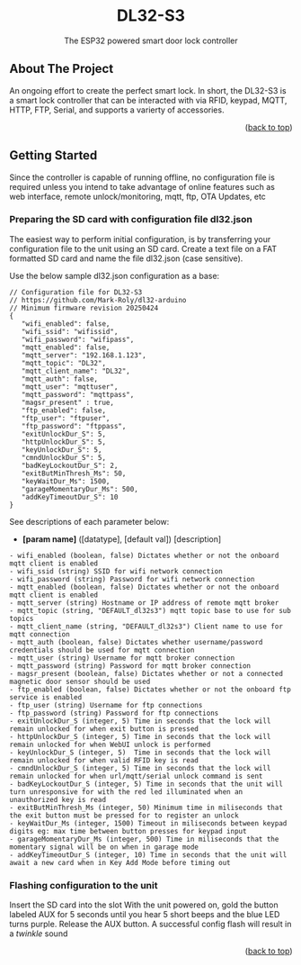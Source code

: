 <a id="readme-top"></a>
  <h1 align="center">DL32-S3</h1>
  <p align="center">
    The ESP32 powered smart door lock controller
    <br />
  </p>

<!-- ABOUT THE PROJECT -->
## About The Project
An ongoing effort to create the perfect smart lock.
In short, the DL32-S3 is a smart lock controller that can be interacted with via RFID, keypad, MQTT, HTTP, FTP, Serial, and supports a varierty of accessories.
<p align="right">(<a href="#readme-top">back to top</a>)</p>

<!-- GETTING STARTED -->
## Getting Started

Since the controller is capable of running offline, no configuration file is required unless you intend to take advantage of online features such as web interface, remote unlock/monitoring, mqtt, ftp, OTA Updates, etc

### Preparing the SD card with configuration file dl32.json
The easiest way to perform initial configuration, is by transferring your configuration file to the unit using an SD card. Create a text file on a FAT formatted SD card and name the file dl32.json (case sensitive).

Use the below sample dl32.json configuration as a base:
 ```   
// Configuration file for DL32-S3
// https://github.com/Mark-Roly/dl32-arduino
// Minimum firmware revision 20250424
{
    "wifi_enabled": false,
    "wifi_ssid": "wifissid",
    "wifi_password": "wifipass",
    "mqtt_enabled": false,
    "mqtt_server": "192.168.1.123",
    "mqtt_topic": "DL32",
    "mqtt_client_name": "DL32",
    "mqtt_auth": false,
    "mqtt_user": "mqttuser",
    "mqtt_password": "mqttpass",
    "magsr_present" : true,
    "ftp_enabled": false,
    "ftp_user": "ftpuser",
    "ftp_password": "ftppass",
    "exitUnlockDur_S": 5,
    "httpUnlockDur_S": 5,
    "keyUnlockDur_S": 5,
    "cmndUnlockDur_S": 5,
    "badKeyLockoutDur_S": 2,
    "exitButMinThresh_Ms": 50,
    "keyWaitDur_Ms": 1500,
    "garageMomentaryDur_Ms": 500,
    "addKeyTimeoutDur_S": 10
}
```

See descriptions of each parameter below:

- **[param name]** ([datatype], [default val]) [description]
```
- wifi_enabled (boolean, false) Dictates whether or not the onboard mqtt client is enabled 
- wifi_ssid (string) SSID for wifi network connection
- wifi_password (string) Password for wifi network connection
- mqtt_enabled (boolean, false) Dictates whether or not the onboard mqtt client is enabled 
- mqtt_server (string) Hostname or IP address of remote mqtt broker
- mqtt_topic (string, "DEFAULT_dl32s3") mqtt topic base to use for sub topics
- mqtt_client_name (string, "DEFAULT_dl32s3") Client name to use for mqtt connection
- mqtt_auth (boolean, false) Dictates whether username/password credentials should be used for mqtt connection
- mqtt_user (string) Username for mqtt broker connection
- mqtt_password (string) Password for mqtt broker connection
- magsr_present (boolean, false) Dictates whether or not a connected magnetic door sensor should be used 
- ftp_enabled (boolean, false) Dictates whether or not the onboard ftp service is enabled 
- ftp_user (string) Username for ftp connections
- ftp_password (string) Password for ftp connections
- exitUnlockDur_S (integer, 5) Time in seconds that the lock will remain unlocked for when exit button is pressed
- httpUnlockDur_S (integer, 5) Time in seconds that the lock will remain unlocked for when WebUI unlock is performed
- keyUnlockDur_S (integer, 5)  Time in seconds that the lock will remain unlocked for when valid RFID key is read
- cmndUnlockDur_S (integer, 5) Time in seconds that the lock will remain unlocked for when url/mqtt/serial unlock command is sent
- badKeyLockoutDur_S (integer, 5) Time in seconds that the unit will turn unresponsive for with the red led illuminated when an unauthorized key is read
- exitButMinThresh_Ms (integer, 50) Minimum time in miliseconds that the exit button must be pressed for to register an unlock
- keyWaitDur_Ms (integer, 1500) Timeout in miliseconds between keypad digits eg: max time between button presses for keypad input
- garageMomentaryDur_Ms (integer, 500) Time in miliseconds that the momentary signal will be on when in garage mode
- addKeyTimeoutDur_S (integer, 10) Time in seconds that the unit will await a new card when in Key Add Mode before timing out
```

### Flashing configuration to the unit
Insert the SD card into the slot
With the unit powered on, gold the button labeled AUX for 5 seconds until you hear 5 short beeps and the blue LED turns purple.
Release the AUX button.
A successful config flash will result in a *twinkle* sound
<p align="right">(<a href="#readme-top">back to top</a>)</p>
